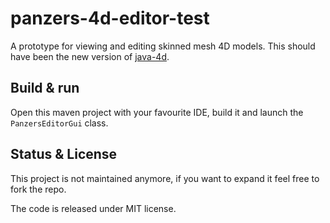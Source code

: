 # panzers-4d-editor-test

A prototype for viewing and editing skinned mesh 4D models. This should have been the new version of [java-4d](https://github.com/pcan/java-4d).

## Build & run

Open this maven project with your favourite IDE, build it and launch the `PanzersEditorGui` class.

## Status & License

This project is not maintained anymore, if you want to expand it feel free to fork the repo.

The code is released under MIT license.
